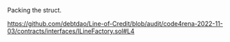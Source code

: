 Packing the struct.

https://github.com/debtdao/Line-of-Credit/blob/audit/code4rena-2022-11-03/contracts/interfaces/ILineFactory.sol#L4